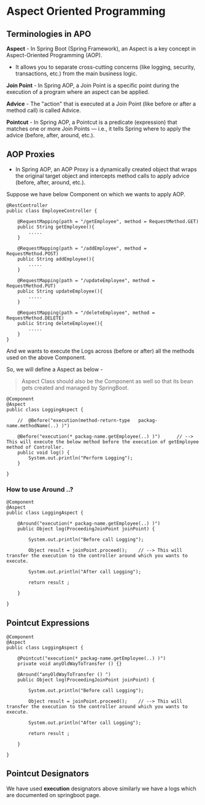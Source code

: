 # Aspect Oriented Programming 

## Terminologies in APO


**Aspect** - In Spring Boot (Spring Framework), an Aspect is a key concept in Aspect-Oriented Programming (AOP). 

- It allows you to separate cross-cutting concerns (like logging, security, transactions, etc.) from the main business logic.

**Join Point** - In Spring AOP, a Join Point is a specific point during the execution of a program where an aspect can be applied.

**Advice** - The "action" that is executed at a Join Point (like before or after a method call) is called Advice.

**Pointcut** - In Spring AOP, a Pointcut is a predicate (expression) that matches one or more Join Points — i.e., it tells Spring where to apply the advice (before, after, around, etc.).











## AOP Proxies

- In Spring AOP, an AOP Proxy is a dynamically created object that wraps the original target object and intercepts method calls to apply advice (before, after, around, etc.).

Suppose we have below Component on which we wants to apply AOP.

```
@RestController
public class EmployeeController {

    @RequestMapping(path = "/getEmployee", method = RequestMethod.GET)
    public String getEmployee(){
        .....
    }

    @RequestMapping(path = "/addEmployee", method = RequestMethod.POST)
    public String addEmployee(){
        .....
    }

    @RequestMapping(path = "/updateEmployee", method = RequestMethod.PUT)
    public String updateEmployee(){
        .....
    }

    @RequestMapping(path = "/deleteEmployee", method = RequestMethod.DELETE)
    public String deleteEmployee(){
        .....
    }
} 

```

And we wants to execute the Logs across (before or after) all the methods used on the above Component.

So, we will define a Aspect as below - 

> Aspect Class should also be the Component as well so that its bean gets created and managed by SpringBoot.


```
@Component
@Aspect
public class LoggingAspect {

    //  @Before("execution(method-return-type   packag-name.methodName(..) )")

    @Before("execution(* packag-name.getEmployee(..) )")      // --> This will execute the below method before the execution of getEmployee method of Controller.
    public void log() {
        System.out.println("Perform Logging");
    }

}
```


### How to use Around ..?

```
@Component
@Aspect
public class LoggingAspect {

    @Around("execution(* packag-name.getEmployee(..) )")
    public Object log(ProceedingJoinPoint joinPoint) {
        
        System.out.println("Before call Logging");

        Object result = joinPoint.proceed();    // --> This will transfer the execution to the controller around which you wants to execute.
    
        System.out.println("After call Logging");

        return result ;

    }

}
```





## Pointcut Expressions

```
@Component
@Aspect
public class LoggingAspect {

    @Pointcut("execution(* packag-name.getEmployee(..) )")
    private void anyOldWayToTransfer () {}

    @Around("anyOldWayToTransfer () ")
    public Object log(ProceedingJoinPoint joinPoint) {
        
        System.out.println("Before call Logging");

        Object result = joinPoint.proceed();    // --> This will transfer the execution to the controller around which you wants to execute.
    
        System.out.println("After call Logging");

        return result ;

    }

}
```



## Pointcut Designators

We have used **execution** designators above similarly we have a logs which are documented on springboot page.